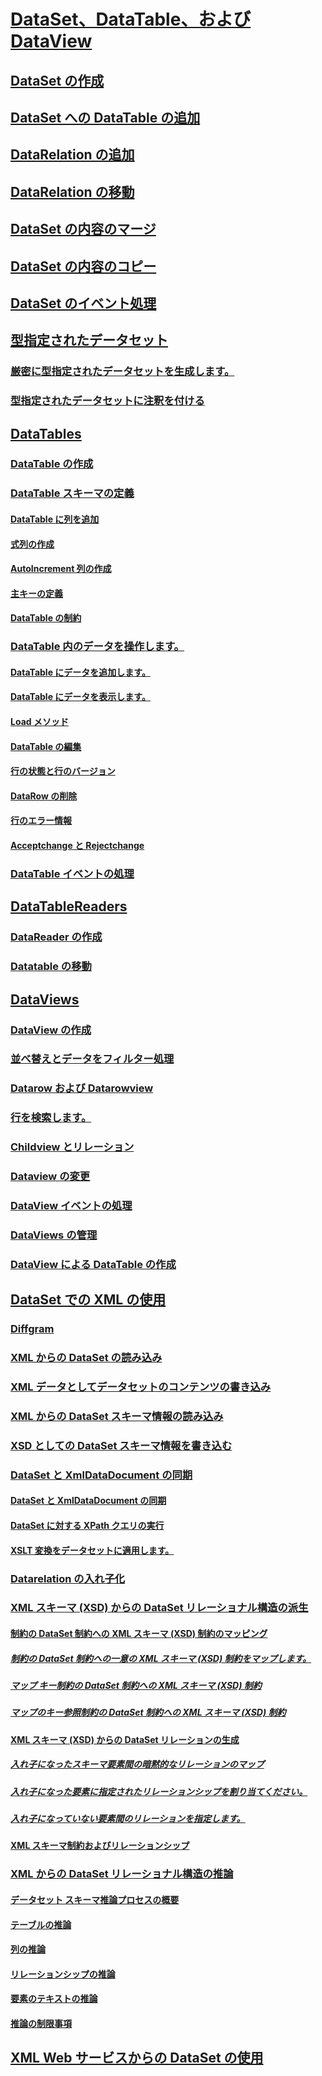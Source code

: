 # [DataSet、DataTable、および DataView](index.md)
## [DataSet の作成](creating-a-dataset.md)
## [DataSet への DataTable の追加](adding-a-datatable-to-a-dataset.md)
## [DataRelation の追加](adding-datarelations.md)
## [DataRelation の移動](navigating-datarelations.md)
## [DataSet の内容のマージ](merging-dataset-contents.md)
## [DataSet の内容のコピー](copying-dataset-contents.md)
## [DataSet のイベント処理](handling-dataset-events.md)
## [型指定されたデータセット](typed-datasets.md)
### [厳密に型指定されたデータセットを生成します。](generating-strongly-typed-datasets.md)
### [型指定されたデータセットに注釈を付ける](annotating-typed-datasets.md)
## [DataTables](datatables.md)
### [DataTable の作成](creating-a-datatable.md)
### [DataTable スキーマの定義](datatable-schema-definition.md)
#### [DataTable に列を追加](adding-columns-to-a-datatable.md)
#### [式列の作成](creating-expression-columns.md)
#### [AutoIncrement 列の作成](creating-autoincrement-columns.md)
#### [主キーの定義](defining-primary-keys.md)
#### [DataTable の制約](datatable-constraints.md)
### [DataTable 内のデータを操作します。](manipulating-data-in-a-datatable.md)
#### [DataTable にデータを追加します。](adding-data-to-a-datatable.md)
#### [DataTable にデータを表示します。](viewing-data-in-a-datatable.md)
#### [Load メソッド](the-load-method.md)
#### [DataTable の編集](datatable-edits.md)
#### [行の状態と行のバージョン](row-states-and-row-versions.md)
#### [DataRow の削除](datarow-deletion.md)
#### [行のエラー情報](row-error-information.md)
#### [Acceptchange と Rejectchange](acceptchanges-and-rejectchanges.md)
### [DataTable イベントの処理](handling-datatable-events.md)
## [DataTableReaders](datatablereaders.md)
### [DataReader の作成](creating-a-datareader.md)
### [Datatable の移動](navigating-datatables.md)
## [DataViews](dataviews.md)
### [DataView の作成](creating-a-dataview.md)
### [並べ替えとデータをフィルター処理](sorting-and-filtering-data.md)
### [Datarow および Datarowview](datarows-and-datarowviews.md)
### [行を検索します。](finding-rows.md)
### [Childview とリレーション](childviews-and-relations.md)
### [Dataview の変更](modifying-dataviews.md)
### [DataView イベントの処理](handling-dataview-events.md)
### [DataViews の管理](managing-dataviews.md)
### [DataView による DataTable の作成](creating-a-datatable-from-a-dataview.md)
## [DataSet での XML の使用](using-xml-in-a-dataset.md)
### [Diffgram](diffgrams.md)
### [XML からの DataSet の読み込み](loading-a-dataset-from-xml.md)
### [XML データとしてデータセットのコンテンツの書き込み](writing-dataset-contents-as-xml-data.md)
### [XML からの DataSet スキーマ情報の読み込み](loading-dataset-schema-information-from-xml.md)
### [XSD としての DataSet スキーマ情報を書き込む](writing-dataset-schema-information-as-xsd.md)
### [DataSet と XmlDataDocument の同期](dataset-and-xmldatadocument-synchronization.md)
#### [DataSet と XmlDataDocument の同期](synchronizing-a-dataset-with-an-xmldatadocument.md)
#### [DataSet に対する XPath クエリの実行](performing-an-xpath-query-on-a-dataset.md)
#### [XSLT 変換をデータセットに適用します。](applying-an-xslt-transform-to-a-dataset.md)
### [Datarelation の入れ子化](nesting-datarelations.md)
### [XML スキーマ (XSD) からの DataSet リレーショナル構造の派生](deriving-dataset-relational-structure-from-xml-schema-xsd.md)
#### [制約の DataSet 制約への XML スキーマ (XSD) 制約のマッピング](mapping-xml-schema-xsd-constraints-to-dataset-constraints.md)
##### [制約の DataSet 制約への一意の XML スキーマ (XSD) 制約をマップします。](map-unique-xml-schema-xsd-constraints-to-dataset-constraints.md)
##### [マップ キー制約の DataSet 制約への XML スキーマ (XSD) 制約](map-key-xml-schema-xsd-constraints-to-dataset-constraints.md)
##### [マップのキー参照制約の DataSet 制約への XML スキーマ (XSD) 制約](map-keyref-xml-schema-xsd-constraints-to-dataset-constraints.md)
#### [XML スキーマ (XSD) からの DataSet リレーションの生成](generating-dataset-relations-from-xml-schema-xsd.md)
##### [入れ子になったスキーマ要素間の暗黙的なリレーションのマップ](map-implicit-relations-between-nested-schema-elements.md)
##### [入れ子になった要素に指定されたリレーションシップを割り当てください。](map-relations-specified-for-nested-elements.md)
##### [入れ子になっていない要素間のリレーションを指定します。](specify-relations-between-elements-with-no-nesting.md)
#### [XML スキーマ制約およびリレーションシップ](xml-schema-constraints-and-relationships.md)
### [XML からの DataSet リレーショナル構造の推論](inferring-dataset-relational-structure-from-xml.md)
#### [データセット スキーマ推論プロセスの概要](summary-of-the-dataset-schema-inference-process.md)
#### [テーブルの推論](inferring-tables.md)
#### [列の推論](inferring-columns.md)
#### [リレーションシップの推論](inferring-relationships.md)
#### [要素のテキストの推論](inferring-element-text.md)
#### [推論の制限事項](inference-limitations.md)
## [XML Web サービスからの DataSet の使用](consuming-a-dataset-from-an-xml-web-service.md)
